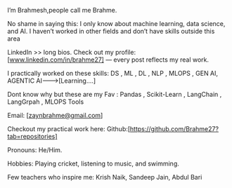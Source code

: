 I’m Brahmesh,people call me Brahme.

No shame in saying this:
I only know about machine learning, data science, and AI. I haven’t worked in other fields and don’t have skills outside this area

LinkedIn >> long bios. Check out my profile: [www.linkedin.com/in/brahme27] — every post reflects my real work.

I practically worked on these skills: DS , ML , DL , NLP , MLOPS , GEN AI, AGENTIC AI--->[Learning....]

Dont know why but these are my Fav : Pandas , Scikit-Learn , LangChain , LangGrpah , MLOPS Tools

Email: [zaynbrahme@gmail.com]

Checkout my practical work here: Github:[https://github.com/Brahme27?tab=repositories]

Pronouns: He/Him.

Hobbies: Playing cricket, listening to music, and swimming.

Few teachers who inspire me: Krish Naik, Sandeep Jain, Abdul Bari
